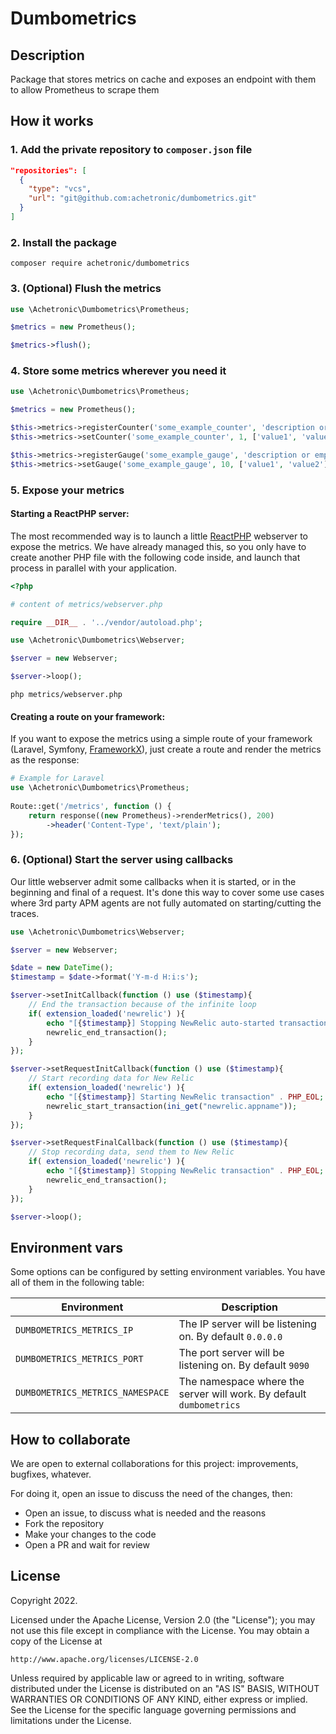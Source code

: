 # Dumbometrics

## Description
Package that stores metrics on cache and exposes an endpoint with them 
to allow Prometheus to scrape them

## How it works

### 1. Add the private repository to `composer.json` file

```json
"repositories": [
  {
    "type": "vcs",
    "url": "git@github.com:achetronic/dumbometrics.git"
  }
]
```

### 2. Install the package

```console
composer require achetronic/dumbometrics
```

### 3. (Optional) Flush the metrics

```php
use \Achetronic\Dumbometrics\Prometheus;

$metrics = new Prometheus();

$metrics->flush();
```

### 4. Store some metrics wherever you need it

```php
use \Achetronic\Dumbometrics\Prometheus;

$metrics = new Prometheus();

$this->metrics->registerCounter('some_example_counter', 'description or empty', ['label1', 'label2']);
$this->metrics->setCounter('some_example_counter', 1, ['value1', 'value2']);

$this->metrics->registerGauge('some_example_gauge', 'description or empty', ['label1', 'label2']);
$this->metrics->setGauge('some_example_gauge', 10, ['value1', 'value2']);
```

### 5. Expose your metrics

#### **Starting a ReactPHP server:**

The most recommended way is to launch a little [ReactPHP] webserver to expose the metrics. 
We have already managed this, so you only have to create another PHP file with the following code inside, 
and launch that process in parallel with your application.

```php
<?php

# content of metrics/webserver.php

require __DIR__ . '../vendor/autoload.php';

use \Achetronic\Dumbometrics\Webserver;

$server = new Webserver;

$server->loop();
```

```console
php metrics/webserver.php
```

#### **Creating a route on your framework:**

If you want to expose the metrics using a simple route of your framework (Laravel, Symfony, [FrameworkX]), just create
a route and render the metrics as the response:

```php
# Example for Laravel
use \Achetronic\Dumbometrics\Prometheus;
 
Route::get('/metrics', function () {
    return response((new Prometheus)->renderMetrics(), 200)
        ->header('Content-Type', 'text/plain');
});
```

### 6. (Optional) Start the server using callbacks

Our little webserver admit some callbacks when it is started, or in the beginning and final of a request. 
It's done this way to cover some use cases where 3rd party APM agents are not fully automated on starting/cutting 
the traces.

```php
use \Achetronic\Dumbometrics\Webserver;

$server = new Webserver;

$date = new DateTime();
$timestamp = $date->format('Y-m-d H:i:s');

$server->setInitCallback(function () use ($timestamp){
    // End the transaction because of the infinite loop
    if( extension_loaded('newrelic') ){
        echo "[{$timestamp}] Stopping NewRelic auto-started transaction" . PHP_EOL;
        newrelic_end_transaction();
    }
});

$server->setRequestInitCallback(function () use ($timestamp){
    // Start recording data for New Relic
    if( extension_loaded('newrelic') ){
        echo "[{$timestamp}] Starting NewRelic transaction" . PHP_EOL;
        newrelic_start_transaction(ini_get("newrelic.appname"));
    }
});

$server->setRequestFinalCallback(function () use ($timestamp){
    // Stop recording data, send them to New Relic
    if( extension_loaded('newrelic') ){
        echo "[{$timestamp}] Stopping NewRelic transaction" . PHP_EOL;
        newrelic_end_transaction();
    }
});

$server->loop();
```

## Environment vars

Some options can be configured by setting environment variables. 
You have all of them in the following table:

| Environment                      | Description                                                         |
|----------------------------------|---------------------------------------------------------------------|
| `DUMBOMETRICS_METRICS_IP`        | The IP server will be listening on. By default `0.0.0.0`            |
| `DUMBOMETRICS_METRICS_PORT`      | The port server will be listening on. By default `9090`             |
| `DUMBOMETRICS_METRICS_NAMESPACE` | The namespace where the server will work. By default `dumbometrics` |

## How to collaborate

We are open to external collaborations for this project: improvements, bugfixes, whatever.

For doing it, open an issue to discuss the need of the changes, then:

- Open an issue, to discuss what is needed and the reasons
- Fork the repository
- Make your changes to the code
- Open a PR and wait for review

## License

Copyright 2022.

Licensed under the Apache License, Version 2.0 (the "License");
you may not use this file except in compliance with the License.
You may obtain a copy of the License at

    http://www.apache.org/licenses/LICENSE-2.0

Unless required by applicable law or agreed to in writing, software
distributed under the License is distributed on an "AS IS" BASIS,
WITHOUT WARRANTIES OR CONDITIONS OF ANY KIND, either express or implied.
See the License for the specific language governing permissions and
limitations under the License.

[//]: #

[ReactPHP]: <https://reactphp.org/>
[FrameworkX]: <https://framework-x.org/>
